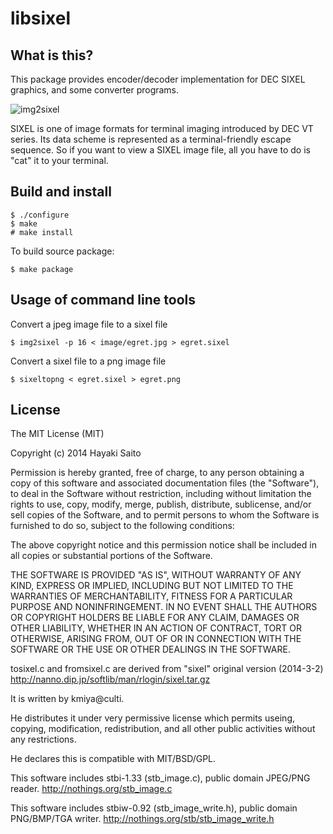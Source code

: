 libsixel
========

## What is this?

This package provides encoder/decoder implementation for DEC SIXEL graphics, and
some converter programs.

![img2sixel](http://zuse.jp/misc/libsixel-1.png)

SIXEL is one of image formats for terminal imaging introduced by DEC VT series.
Its data scheme is represented as a terminal-friendly escape sequence.
So if you want to view a SIXEL image file, all you have to do is "cat" it to your terminal.

## Build and install

```
$ ./configure
$ make
# make install
```

To build source package:

```
$ make package
```

## Usage of command line tools

Convert a jpeg image file to a sixel file

```
$ img2sixel -p 16 < image/egret.jpg > egret.sixel
```

Convert a sixel file to a png image file

```
$ sixeltopng < egret.sixel > egret.png
```

## License

The MIT License (MIT)

Copyright (c) 2014 Hayaki Saito

Permission is hereby granted, free of charge, to any person obtaining a copy of
this software and associated documentation files (the "Software"), to deal in
the Software without restriction, including without limitation the rights to
use, copy, modify, merge, publish, distribute, sublicense, and/or sell copies of
the Software, and to permit persons to whom the Software is furnished to do so,
subject to the following conditions:

The above copyright notice and this permission notice shall be included in all
copies or substantial portions of the Software.

THE SOFTWARE IS PROVIDED "AS IS", WITHOUT WARRANTY OF ANY KIND, EXPRESS OR
IMPLIED, INCLUDING BUT NOT LIMITED TO THE WARRANTIES OF MERCHANTABILITY, FITNESS
FOR A PARTICULAR PURPOSE AND NONINFRINGEMENT. IN NO EVENT SHALL THE AUTHORS OR
COPYRIGHT HOLDERS BE LIABLE FOR ANY CLAIM, DAMAGES OR OTHER LIABILITY, WHETHER
IN AN ACTION OF CONTRACT, TORT OR OTHERWISE, ARISING FROM, OUT OF OR IN
CONNECTION WITH THE SOFTWARE OR THE USE OR OTHER DEALINGS IN THE SOFTWARE.


tosixel.c and fromsixel.c are derived from "sixel" original version (2014-3-2)
http://nanno.dip.jp/softlib/man/rlogin/sixel.tar.gz

It is written by kmiya@culti.

He distributes it under very permissive license which permits
useing, copying, modification, redistribution, and all other
public activities without any restrictions.

He declares this is compatible with MIT/BSD/GPL.


This software includes stbi-1.33 (stb_image.c),
public domain JPEG/PNG reader.
http://nothings.org/stb_image.c


This software includes stbiw-0.92 (stb_image_write.h),
public domain PNG/BMP/TGA writer.
http://nothings.org/stb/stb_image_write.h

